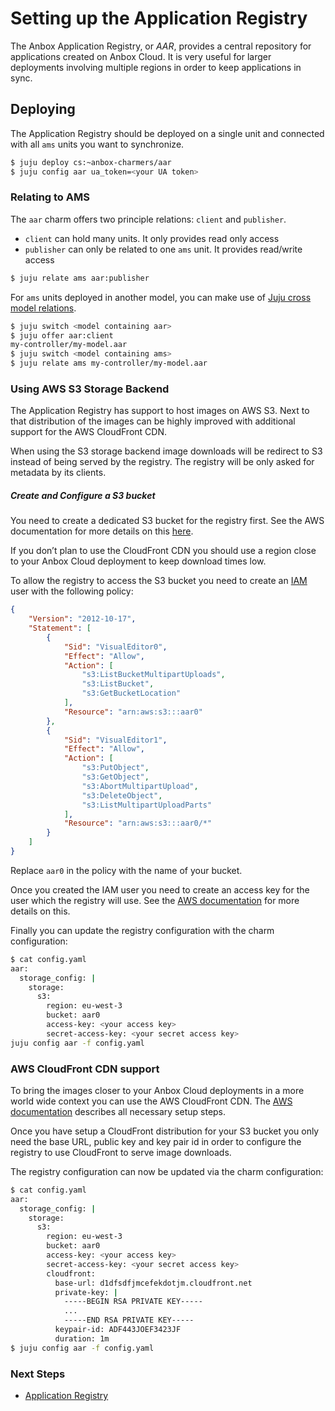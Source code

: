 # Setting up the Application Registry

The Anbox Application Registry, or *AAR*, provides a central repository for applications created on Anbox Cloud.
It is very useful for larger deployments involving multiple regions in order to keep applications in sync.

## Deploying 

The Application Registry should be deployed on a single unit and connected with all `ams` units you want to synchronize.

```sh
$ juju deploy cs:~anbox-charmers/aar
$ juju config aar ua_token=<your UA token>
```

### Relating to AMS

The `aar` charm offers two principle relations: `client` and `publisher`.

 - `client` can hold many units. It only provides read only access
 - `publisher` can only be related to one `ams` unit. It provides read/write access

```sh
$ juju relate ams aar:publisher
```

For `ams` units deployed in another model, you can make use of [Juju cross model relations](https://juju.is/docs/cross-model-relations).

```sh
$ juju switch <model containing aar>
$ juju offer aar:client
my-controller/my-model.aar
$ juju switch <model containing ams>
$ juju relate ams my-controller/my-model.aar
```

### Using AWS S3 Storage Backend

The Application Registry has support to host images on AWS S3.
Next to that distribution of the images can be highly improved with additional support for the AWS CloudFront CDN.

When using the S3 storage backend image downloads will be redirect to S3 instead of being served by the registry.
The registry will be only asked for metadata by its clients.

##### Create and Configure a S3 bucket
You need to create a dedicated S3 bucket for the registry first. See the AWS documentation for more details on
this [here](https://docs.aws.amazon.com/AmazonS3/latest/userguide/creating-bucket.html).

If you don’t plan to use the CloudFront CDN you should use a region close to your Anbox Cloud deployment to keep download times low.

To allow the registry to access the S3 bucket you need to create an [IAM](https://docs.aws.amazon.com/IAM/latest/UserGuide/introduction.html)
user with the following policy:

```json
{
    "Version": "2012-10-17",
    "Statement": [
        {
            "Sid": "VisualEditor0",
            "Effect": "Allow",
            "Action": [
                "s3:ListBucketMultipartUploads",
                "s3:ListBucket",
                "s3:GetBucketLocation"
            ],
            "Resource": "arn:aws:s3:::aar0"
        },
        {
            "Sid": "VisualEditor1",
            "Effect": "Allow",
            "Action": [
                "s3:PutObject",
                "s3:GetObject",
                "s3:AbortMultipartUpload",
                "s3:DeleteObject",
                "s3:ListMultipartUploadParts"
            ],
            "Resource": "arn:aws:s3:::aar0/*"
        }
    ]
}
```

Replace `aar0` in the policy with the name of your bucket.

Once you created the IAM user you need to create an access key for the user which the registry will use.
See the [AWS documentation](https://docs.aws.amazon.com/IAM/latest/UserGuide/id_credentials_access-keys.html) for more details on this.

Finally you can update the registry configuration with the charm configuration:

```sh
$ cat config.yaml
aar:
  storage_config: |
    storage:
      s3:
        region: eu-west-3
        bucket: aar0
        access-key: <your access key>
        secret-access-key: <your secret access key>
juju config aar -f config.yaml
```

### AWS CloudFront CDN support

To bring the images closer to your Anbox Cloud deployments in a more world wide context you can use the AWS CloudFront CDN.
The [AWS documentation](https://docs.aws.amazon.com/AmazonCloudFront/latest/DeveloperGuide/GettingStarted.html) describes all necessary setup steps.

Once you have setup a CloudFront distribution for your S3 bucket you only need the base URL, public key and key pair
id in order to configure the registry to use CloudFront to serve image downloads.

The registry configuration can now be updated via the charm configuration:

```sh
$ cat config.yaml
aar:
  storage_config: |
    storage:
      s3:
        region: eu-west-3
        bucket: aar0
        access-key: <your access key>
        secret-access-key: <your secret access key>
        cloudfront:
          base-url: d1dfsdfjmcefekdotjm.cloudfront.net
          private-key: |
            -----BEGIN RSA PRIVATE KEY-----
            ...
            -----END RSA PRIVATE KEY-----
          keypair-id: ADF443JOEF3423JF
          duration: 1m
$ juju config aar -f config.yaml
```
### Next Steps

* [Application Registry](https://discourse.ubuntu.com/t/installation-application-registry/17749)
